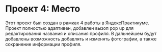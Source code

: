 # Проект 4: Место

Этот проект был создан в рамках 4 работы в ЯндексПрактикуме.
Проект полностью адаптивен, добавлен вызоп pop up для редактирования названия и описания профиля. 
В дальнейшем будут добавлены возможность добавлять и изменять фотографии, а также сохранение информации профиля.

